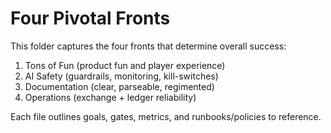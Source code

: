 # Four Pivotal Fronts

This folder captures the four fronts that determine overall success:

1) Tons of Fun (product fun and player experience)
2) AI Safety (guardrails, monitoring, kill-switches)
3) Documentation (clear, parseable, regimented)
4) Operations (exchange + ledger reliability)

Each file outlines goals, gates, metrics, and runbooks/policies to reference.
